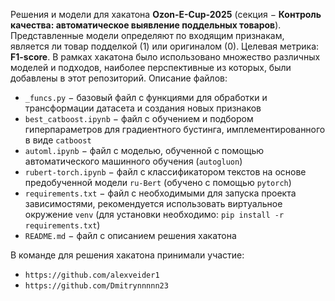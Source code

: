 Решения и модели для хакатона **Ozon-E-Cup-2025** (секция $-$ **Контроль качества: автоматическое выявление поддельных товаров**). Представленные модели определяют по входящим признакам, является ли товар подделкой $(1)$ или оригиналом $(0)$. Целевая метрика: **F1-score**. В рамках хакатона было использовано множество различных моделей и подходов, наиболее перспективные из которых, были добавлены в этот репозиторий. Описание файлов: 
* `_funcs.py` $-$ базовый файл с функциями для обработки и трансформации датасета и создания новых признаков
* `best_catboost.ipynb` $-$ файл с обучением и подбором гиперпараметров для градиентного бустинга, имплементированного в виде `catboost`
* `automl.ipynb` $-$ файл с моделью, обученной с помощью автоматического машинного обучения (`autogluon`)
* `rubert-torch.ipynb` $-$ файл с классификатором текстов на основе предобученной модели `ru-Bert` (обучено с помощью `pytorch`)
* `requirements.txt` $-$ файл с необходимыми для запуска проекта зависимостями, рекомендуется использовать виртуальное окружение `venv` (для установки необходимо: ```pip install -r requirements.txt```)
* `README.md` $-$ файл с описанием решения хакатона

В команде для решения хакатона принимали участие:
* `https://github.com/alexveider1`
* `https://github.com/Dmitrynnnnn23`
